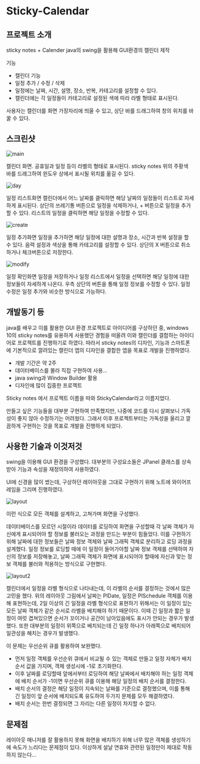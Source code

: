 ﻿# Sticky-Calendar
 
프로젝트 소개
----------------
sticky notes + Calender
java의 swing을 활용해 GUI환경의 캘린더 제작

기능
- 캘린더 기능
- 일정 추가 / 수정 / 삭제
- 일정에는 날짜, 시간, 설명, 장소, 반복, 카테고리를 설정할 수 있다.
- 캘린더에는 각 일정들이 카테고리로 설정된 색에 따라 라벨 형태로 표시된다.

사용자는 캘린더를 화면 가장자리에 띄울 수 있고, 상단 바를 드래그하여 창의 위치를 바꿀 수 있다.

스크린샷
---------------
![main](./sample_images/image2.png)

캘린더 화면. 공휴일과 일정 등이 라벨의 형태로 표시된다.
sticky notes 위의 주황색 바를 드래그하여 윈도우 상에서 표시될 위치를 옮길 수 있다.

![day](./sample_images/image3.png)

일정 리스트화면
캘린더에서 어느 날짜를 클릭하면 해당 날짜의 일정들이 리스트로 자세하게 표시된다.
상단의 쓰레기통 버튼으로 일정을 삭제하거나, + 버튼으로 일정을 추가할 수 있다.
리스트의 일정을 클릭하면 해당 일정을 수정할 수 있다.

![create](./sample_images/image5.png)

일정 추가화면
일정을 추가하면 해당 일정에 대한 설명과 장소, 시간과 반복 설정을 할 수 있다.
음력 설정과 색상을 통해 카테고리를 설정할 수 있다.
상단의 X 버튼으로 취소하거나 체크버튼으로 저장한다.

![modify](./sample_images/image6.png)

일정 확인화면
일정을 저장하거나 일정 리스트에서 일정을 선택하면 해당 일정에 대한 정보들이 자세하게 나온다.
우측 상단의 버튼을 통해 일정 정보를 수정할 수 있다. 일정 수정은 일정 추가와 비슷한 방식으로 가능하다.


개발동기 등
-----------------
java를 배우고 이를 활용한 GUI 환경 프로젝트로 아이디어를 구상하던 중, windows 10의 sticky notes를 유용하게 사용했던 경험을 떠올려 이와 캘린더를 결합하는 아이디어로 프로젝트를 진행하기로 하였다.
따라서 sticky notes의 디자인, 기능과 스마트폰에 기본적으로 깔려있는 캘린더 앱의 디자인을 결합한 앱을 목표로 개발을 진행하였다.

- 개발 기간은 약 2주
- 데이터베이스를 몰라 직접 구현하여 사용...
- java swing과 Window Builder 활용
- 디자인에 많이 집중한 프로젝트

Sticky notes 에서 프로젝트 이름을 따와 StickyCalendar라고 이름지었다.

만들고 싶은 기능들을 대부분 구현하여 만족했지만, 나중에 코드를 다시 살펴보니 가독성이 좋지 않아 수정하기는 어려웠다.
그래서 이후 프로젝트부터는 가독성을 올리고 깔끔하게 구현하는 것을 목표로 개발을 진행하게 되었다.


사용한 기술과 이것저것
--------------------
swing을 이용해 GUI 환경을 구성했다. 
대부분의 구성요소들은 JPanel 클래스를 상속받아 기능과 속성을 재정의하여 사용하였다.

UI에 신경을 많이 썼는데, 구상하던 레이아웃을 그대로 구현하기 위해 노트에 와이어프레임을 그리며 진행하였다.

![layout](./sample_images/layout1.JPG)

이런 식으로 모든 객체를 설계하고, 고쳐가며 화면을 구성했다.

데이터베이스를 모르던 시절이라 데이터를 로딩하여 화면을 구성할때 각 날짜 객체가 자신에게 표시되어야 할 정보를 불러오는 과정을 만드는 부분이 힘들었다. 
이를 구현하기 위해 날짜에 대한 정보들은 날짜 정보 객체와 날짜 그래픽 객체로 분리하고 로딩 과정을 설계했다. 
일정 정보를 로딩할 때에 이 일정이 들어가야할 날짜 정보 객체를 선택하여 자신의 정보를 저장해놓고, 날짜 그래픽 객체가 화면에 표시되어야 할때에 자신과 맞는 정보 객체를 불러와 적용하는 방식으로 구현했다.

![layout2](./sample_images/layout2.JPG)

캘린더에서 일정을 라벨 형식으로 나타내는데, 이 라벨의 순서를 결정하는 것에서 많은 고민을 했다. 
위의 레이아웃 그림에서 날짜는 PlDate, 일정은 PlSchedule 객체를 이용해 표현하는데, 2일 이상의 긴 일정을 라벨 형식으로 표현하기 위해서는 이 일정이 있는 모든 날짜 객체가 같은 순서로 라벨을 배치해야 하기 때문이다.
이때 긴 일정과 짧은 일정이 여럿 겹쳐있으면 순서가 꼬이거나 공간이 남아있음에도 표시가 안되는 경우가 발생했다. 
또한 대부분의 일정이 위쪽으로 배치되는데 긴 일정 하나가 아래쪽으로 배치되어 일관성을 해치는 경우가 발생했다.

이 문제는 우선순위 큐를 활용하여 보완했다. 
- 먼저 일정 객체를 우선순위 큐에서 비교될 수 있는 객체로 만들고 일정 자체가 배치 순서 값을 가지며, 객체 생성시에 -1로 초기화한다. 
- 이후 날짜를 로딩할때 앞에서부터 로딩하여 해당 날짜에서 배치해야 하는 일정 객체에 배치 순서가 -1이면 우선순위 큐를 이용해 해당 일정의 배치 순서를 결정한다.
- 배치 순서의 결정은 해당 일정이 지속되는 날짜를 기준으로 결정했으며, 이를 통해 긴 일정이 앞 순서에 배치되도록 유도하여 두가지 문제를 모두 해결하였다.
- 배치 순서는 한번 결정되면 그 자리는 다른 일정이 차지할 수 없다.


문제점
------------
레이아웃 매니저를 잘 활용하지 못해 화면을 배치하기 위해 너무 많은 객체를 생성하기에 속도가 느리다는 문제점이 있다.
이상하게 설날 연휴와 관련된 일정만이 제대로 작동하지 않는다...
